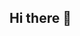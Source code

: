 ## Hi there 👋

<!--

🙋‍♀️ Open Source IoT Platform for Enterprise Operations
A secure, scalable platform built on proven open source components like NATS, Pocketbase, and TimescaleDB, designed for diverse IoT applications across industries.

-->
